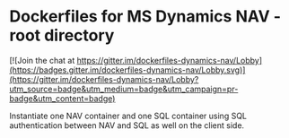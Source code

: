# Dockerfiles for MS Dynamics NAV - root directory
[![Join the chat at https://gitter.im/dockerfiles-dynamics-nav/Lobby](https://badges.gitter.im/dockerfiles-dynamics-nav/Lobby.svg)](https://gitter.im/dockerfiles-dynamics-nav/Lobby?utm_source=badge&utm_medium=badge&utm_campaign=pr-badge&utm_content=badge)

Instantiate one NAV container and one SQL container using SQL authentication between NAV and SQL as well on the client side.